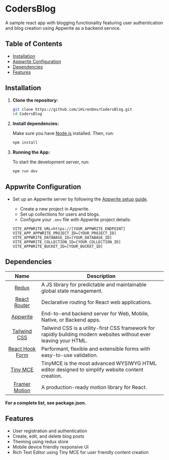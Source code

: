# CodersBlog

A sample react app with blogging functionality featuring user authentication and blog creation using Appwrite as a backend service.

## Table of Contents

- [Installation](#installation)
- [Appwrite Configuration](#appwrite-configuration)
- [Dependencies](#dependencies)
- [Features](#features)

## Installation
1. **Clone the repository:**

    ```bash
    git clone https://github.com/iHirenDev/CodersBlog.git
    cd CodersBlog
    ```

2. **Install dependencies:**

    Make sure you have [Node.js](https://nodejs.org/) installed. Then, run:

    ```bash
    npm install
    ```

3. **Running the App:**

    To start the development server, run:

    ```bash
    npm run dev

## Appwrite Configuration

- Set up an Appwrite server by following the [Appwrite setup guide](https://appwrite.io/docs/getting-started-for-server).
    - Create a new project in Appwrite.
    - Set up collections for users and blogs.
    - Configure your `.env` file with Appwrite project details:

    ```plaintext
    VITE_APPWRITE_URL=https://[YOUR_APPWRITE_ENDPOINT]
    VITE_APP_APPWRITE_PROJECT_ID=[YOUR_PROJECT_ID]
    VITE_APPWRITE_DATABASE_ID=[YOUR_DATABASE_ID]
    VITE_APPWRITE_COLLECTION_ID=[YOUR_COLLECTION_ID]
    VITE_APPWRITE_BUCKET_ID=[YOUR_BUCKET_ID]
    ```

## Dependencies

| Name             | Description   |
| :-------------:|--------------|
| [Redux](https://redux.js.org/) |  A JS library for predictable and maintainable global state management. |
| [React Router](https://reactrouter.com/) | Declarative routing for React web applications. |
| [Appwrite](https://appwrite.io/) | End-to-end backend server for Web, Mobile, Native, or Backend apps. |
| [Tailwind CSS](https://tailwindcss.com/) | Tailwind CSS is a utility-first CSS framework for rapidly building modern websites without ever leaving your HTML.  |
| [React Hook Form](https://react-hook-form.com/) | Performant, flexible and extensible forms with easy-to-use validation.|
| [Tiny MCE](https://www.tiny.cloud/) | TinyMCE is the most advanced WYSIWYG HTML editor designed to simplify website content creation.|
| [Framer Motion](https://www.framer.com/motion/) | A production-ready motion library for React.|

**For a complete list, see package.json.**

## Features
- User registration and authentication
- Create, edit, and delete blog posts
- Theming using redux store
- Mobile device friendly responsive UI
- Rich Text Editor using Tiny MCE for user friendly content creation
